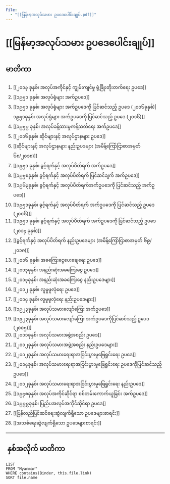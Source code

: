 ```yaml
---
File:
  - "[[မြန်မာ့အလုပ်သမား ဥပဒေပေါင်းချုပ်.pdf]]"
---
```

# [[မြန်မာ့အလုပ်သမား ဥပဒေပေါင်းချုပ်]]

## မာတိကာ

1. [[၂၀၁၃ ခုနှစ်၊ အလုပ်အကိုင်နှင့် ကျွမ်းကျင်မှု ဖွံ့ဖြိုးတိုးတက်ရေး ဥပဒေ]]
2. [[၁၉၅၁ ခုနှစ်၊ အလုပ်ရုံများ အက်ဥပ‌ဒေ]] 
3. [[၁၉၅၁ ခုနှစ်၊ အလုပ်ရုံများ အက်ဥပ‌ဒေကို ပြင်ဆင်သည့် ဥပဒေ (၂၀၁၆ခုနှစ်)|၁၉၅၁ခုနှစ်၊ အလုပ်ရုံများ အက်ဥပ‌ဒေကို ပြင်ဆင်သည့် ဥပဒေ (၂၀၁၆)]] 
4. [[၁၉၅၉ ခုနှစ်၊ အလုပ်ခန့်ထားမှုကန့်သတ်ရေး အက်ဥပဒေ]] 
5. [[၂၀၁၆ခုနှစ်၊ ဆိုင်များနှင့် အလုပ်ဌာနများ ဥပ‌ဒေ]] 
6. [[ဆိုင်များနှင့် အလုပ်ဌာနများ နည်းဥပ‌ဒများ (အမိန့်ကြော်ငြာစာအမှတ် ၆၈/၂၀၁၈)]]
7. [[၁၉၅၁ ခုနှစ်၊ ခွင့်ရက်နှင့် အလုပ်ပိတ်ရက် အက်ဥပဒေ]] 
8. [[၁၉၅၈ခုနှစ်၊ ခွင့်ရက်နှင့် အလုပ်ပိတ်ရက် ပြင်ဆင်ချက် အက်ဥပ‌‌‌ဒေ]] 
9. [[၁၉၆၃ခုနှစ်၊ ခွင့်ရက်နှင့် အလုပ်ပိတ်ရက်အက်ဥပ‌‌‌ဒေကို ပြင်ဆင်သည့် အက်ဥပ‌‌‌ဒေ]] 
10. [[၁၉၅၁ခုနှစ်၊ ခွင့်ရက်နှင့် အလုပ်ပိတ်ရက် အက်ဥပဒေကို ပြင်ဆင်သည့် ဥပ‌‌‌ဒေ (၂၀၀၆)]] 
11. [[၁၉၅၁ ခုနှစ်၊ ခွင့်ရက်နှင့် အလုပ်ပိတ်ရက် အက်ဥပဒေကို ပြင်ဆင်သည့် ဥပ‌‌‌ဒေ (၂၀၁၄ ခုနှစ်)]] 
12. [[ခွင့်ရက်နှင့် အလုပ်ပိတ်ရက် နည်းဥပဒေများ (အမိန့်ကြော်ငြာစာအမှတ် ၆၉/ ၂၀၁၈)]] 
13. [[၂၀၁၆ ခုနှစ်၊ အခကြေးငွေပေးချေရေး ဥပဒေ]] 
14. [[၂၀၁၃ခုနှစ်၊ အနည်းဆုံးအခကြေးငွေ ဥပဒေ]] 
15. [[၂၀၁၃ခုနှစ်၊ အနည်းဆုံးအခကြေးငွေ နည်းဥပဒေများ]] 
16. [[၂၀၁၂ ခုနှစ်၊ လူမှုဖူလုံရေး ဥပဒေ]] 
17. [[၂၀၁၄ ခုနှစ်၊ လူမှုဖူလုံရေး နည်းဥပဒေများ]] 
18. [[၁၉၂၃ခုနှစ်၊​ အလုပ်သမားလျော်ကြေး အက်ဥပဒေ]] 
19. [[၁၉၂၃ခုနှစ်၊​ အလုပ်သမားလျော်ကြေး အက်ဥပဒေကိုပြင်ဆင်သည့် ဥပေဒ (၂၀၀၅)]] 
20. [[၂၀၁၁ခုနှစ်၊ အလုပ်သမားအဖွဲ့အစည်း ဥပဒေ]] 
21. [[၂၀၁၂ခုနှစ်၊ အလုပ်သမားအဖွဲ့အစည်း နည်းဥပဒေများ]] 
22. [[၂၀၁၂ခုနှစ်၊ အလုပ်သမားရေးရာအငြင်းပွားမှုဖြေရှုင်းရေး ဥပဒေ]] 
23. [[၂၀၁၄ခုနှစ်၊ အလုပ်သမားရေးရာအငြင်းပွားမှုဖြေရှုင်းရေး ဥပဒေကိုပြင်ဆင်သည့် ဥပဒေ]] 
24. [[၂၀၁၂ခုနှစ်၊ အလုပ်သမားရေးရာအငြင်းပွားမှုဖြေရှုင်းရေး နည်းဥပဒေ]]
25. [[၁၉၄၈ခုနှစ်၊ အလုပ်အကိုင်ဆိုင်ရာ စစ်တမ်းကောက်ယူခြင်း အက်ဥပဒေ]] 
26. [[၁၉၉၉ခုနှစ်၊ ပြည်ပအလုပ်အကိုင်ဆိုင်ရာ ဥပဒေ]] 
27. [[ပြန်လည်ပြင်ဆင်ရေးဆွဲလျက်ရှိသော ဥပဒေများစာရင်း]] 
28. [[အသစ်ရေးဆွဲလျက်ရှိသော ဥပဒေများစာရင်း]] 

---
##  နှစ်အလိုက် မာတိကာ

```dataview
LIST
FROM "Myanmar"
WHERE contains(Binder, this.file.link)
SORT file.name
```